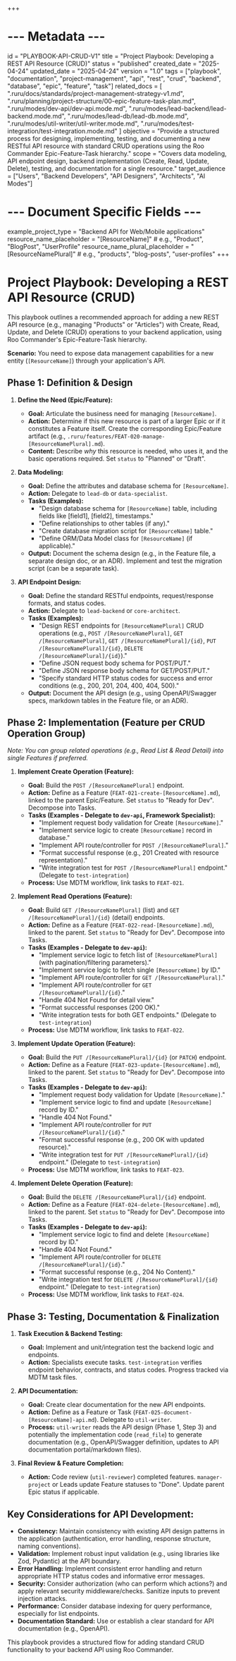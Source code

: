 +++
# --- Metadata ---
id = "PLAYBOOK-API-CRUD-V1"
title = "Project Playbook: Developing a REST API Resource (CRUD)"
status = "published"
created_date = "2025-04-24"
updated_date = "2025-04-24"
version = "1.0"
tags = ["playbook", "documentation", "project-management", "api", "rest", "crud", "backend", "database", "epic", "feature", "task"]
related_docs = [
    ".ruru/docs/standards/project-management-strategy-v1.md",
    ".ruru/planning/project-structure/00-epic-feature-task-plan.md",
    ".ruru/modes/dev-api/dev-api.mode.md",
    ".ruru/modes/lead-backend/lead-backend.mode.md",
    ".ruru/modes/lead-db/lead-db.mode.md",
    ".ruru/modes/util-writer/util-writer.mode.md",
    ".ruru/modes/test-integration/test-integration.mode.md"
]
objective = "Provide a structured process for designing, implementing, testing, and documenting a new RESTful API resource with standard CRUD operations using the Roo Commander Epic-Feature-Task hierarchy."
scope = "Covers data modeling, API endpoint design, backend implementation (Create, Read, Update, Delete), testing, and documentation for a single resource."
target_audience = ["Users", "Backend Developers", "API Designers", "Architects", "AI Modes"]
# --- Document Specific Fields ---
example_project_type = "Backend API for Web/Mobile applications"
resource_name_placeholder = "[ResourceName]" # e.g., "Product", "BlogPost", "UserProfile"
resource_name_plural_placeholder = "[ResourceNamePlural]" # e.g., "products", "blog-posts", "user-profiles"
+++

# Project Playbook: Developing a REST API Resource (CRUD)

This playbook outlines a recommended approach for adding a new REST API resource (e.g., managing "Products" or "Articles") with Create, Read, Update, and Delete (CRUD) operations to your backend application, using Roo Commander's Epic-Feature-Task hierarchy.

**Scenario:** You need to expose data management capabilities for a new entity (`[ResourceName]`) through your application's API.

## Phase 1: Definition & Design

1.  **Define the Need (Epic/Feature):**
    *   **Goal:** Articulate the business need for managing `[ResourceName]`.
    *   **Action:** Determine if this new resource is part of a larger Epic or if it constitutes a Feature itself. Create the corresponding Epic/Feature artifact (e.g., `.ruru/features/FEAT-020-manage-[ResourceNamePlural].md`).
    *   **Content:** Describe *why* this resource is needed, who uses it, and the basic operations required. Set `status` to "Planned" or "Draft".

2.  **Data Modeling:**
    *   **Goal:** Define the attributes and database schema for `[ResourceName]`.
    *   **Action:** Delegate to `lead-db` or `data-specialist`.
    *   **Tasks (Examples):**
        *   "Design database schema for `[ResourceName]` table, including fields like [field1], [field2], timestamps."
        *   "Define relationships to other tables (if any)."
        *   "Create database migration script for `[ResourceName]` table."
        *   "Define ORM/Data Model class for `[ResourceName]` (if applicable)."
    *   **Output:** Document the schema design (e.g., in the Feature file, a separate design doc, or an ADR). Implement and test the migration script (can be a separate task).

3.  **API Endpoint Design:**
    *   **Goal:** Define the standard RESTful endpoints, request/response formats, and status codes.
    *   **Action:** Delegate to `lead-backend` or `core-architect`.
    *   **Tasks (Examples):**
        *   "Design REST endpoints for `[ResourceNamePlural]` CRUD operations (e.g., `POST /[ResourceNamePlural]`, `GET /[ResourceNamePlural]`, `GET /[ResourceNamePlural]/{id}`, `PUT /[ResourceNamePlural]/{id}`, `DELETE /[ResourceNamePlural]/{id}`)."
        *   "Define JSON request body schema for POST/PUT."
        *   "Define JSON response body schema for GET/POST/PUT."
        *   "Specify standard HTTP status codes for success and error conditions (e.g., 200, 201, 204, 400, 404, 500)."
    *   **Output:** Document the API design (e.g., using OpenAPI/Swagger specs, markdown tables in the Feature file, or an ADR).

## Phase 2: Implementation (Feature per CRUD Operation Group)

*Note: You can group related operations (e.g., Read List & Read Detail) into single Features if preferred.*

1.  **Implement Create Operation (Feature):**
    *   **Goal:** Build the `POST /[ResourceNamePlural]` endpoint.
    *   **Action:** Define as a Feature (`FEAT-021-create-[ResourceName].md`), linked to the parent Epic/Feature. Set `status` to "Ready for Dev". Decompose into Tasks.
    *   **Tasks (Examples - Delegate to `dev-api`, Framework Specialist):**
        *   "Implement request body validation for Create `[ResourceName]`."
        *   "Implement service logic to create `[ResourceName]` record in database."
        *   "Implement API route/controller for `POST /[ResourceNamePlural]`."
        *   "Format successful response (e.g., 201 Created with resource representation)."
        *   "Write integration test for `POST /[ResourceNamePlural]` endpoint." (Delegate to `test-integration`)
    *   **Process:** Use MDTM workflow, link tasks to `FEAT-021`.

2.  **Implement Read Operations (Feature):**
    *   **Goal:** Build `GET /[ResourceNamePlural]` (list) and `GET /[ResourceNamePlural]/{id}` (detail) endpoints.
    *   **Action:** Define as a Feature (`FEAT-022-read-[ResourceName].md`), linked to the parent. Set `status` to "Ready for Dev". Decompose into Tasks.
    *   **Tasks (Examples - Delegate to `dev-api`):**
        *   "Implement service logic to fetch list of `[ResourceNamePlural]` (with pagination/filtering parameters)."
        *   "Implement service logic to fetch single `[ResourceName]` by ID."
        *   "Implement API route/controller for `GET /[ResourceNamePlural]`."
        *   "Implement API route/controller for `GET /[ResourceNamePlural]/{id}`."
        *   "Handle 404 Not Found for detail view."
        *   "Format successful responses (200 OK)."
        *   "Write integration tests for both GET endpoints." (Delegate to `test-integration`)
    *   **Process:** Use MDTM workflow, link tasks to `FEAT-022`.

3.  **Implement Update Operation (Feature):**
    *   **Goal:** Build the `PUT /[ResourceNamePlural]/{id}` (or `PATCH`) endpoint.
    *   **Action:** Define as a Feature (`FEAT-023-update-[ResourceName].md`), linked to the parent. Set `status` to "Ready for Dev". Decompose into Tasks.
    *   **Tasks (Examples - Delegate to `dev-api`):**
        *   "Implement request body validation for Update `[ResourceName]`."
        *   "Implement service logic to find and update `[ResourceName]` record by ID."
        *   "Handle 404 Not Found."
        *   "Implement API route/controller for `PUT /[ResourceNamePlural]/{id}`."
        *   "Format successful response (e.g., 200 OK with updated resource)."
        *   "Write integration test for `PUT /[ResourceNamePlural]/{id}` endpoint." (Delegate to `test-integration`)
    *   **Process:** Use MDTM workflow, link tasks to `FEAT-023`.

4.  **Implement Delete Operation (Feature):**
    *   **Goal:** Build the `DELETE /[ResourceNamePlural]/{id}` endpoint.
    *   **Action:** Define as a Feature (`FEAT-024-delete-[ResourceName].md`), linked to the parent. Set `status` to "Ready for Dev". Decompose into Tasks.
    *   **Tasks (Examples - Delegate to `dev-api`):**
        *   "Implement service logic to find and delete `[ResourceName]` record by ID."
        *   "Handle 404 Not Found."
        *   "Implement API route/controller for `DELETE /[ResourceNamePlural]/{id}`."
        *   "Format successful response (e.g., 204 No Content)."
        *   "Write integration test for `DELETE /[ResourceNamePlural]/{id}` endpoint." (Delegate to `test-integration`)
    *   **Process:** Use MDTM workflow, link tasks to `FEAT-024`.

## Phase 3: Testing, Documentation & Finalization

1.  **Task Execution & Backend Testing:**
    *   **Goal:** Implement and unit/integration test the backend logic and endpoints.
    *   **Action:** Specialists execute tasks. `test-integration` verifies endpoint behavior, contracts, and status codes. Progress tracked via MDTM task files.

2.  **API Documentation:**
    *   **Goal:** Create clear documentation for the new API endpoints.
    *   **Action:** Define as a Feature or Task (`FEAT-025-document-[ResourceName]-api.md`). Delegate to `util-writer`.
    *   **Process:** `util-writer` reads the API design (Phase 1, Step 3) and potentially the implementation code (`read_file`) to generate documentation (e.g., OpenAPI/Swagger definition, updates to API documentation portal/markdown files).

3.  **Final Review & Feature Completion:**
    *   **Action:** Code review (`util-reviewer`) completed features. `manager-project` or Leads update Feature statuses to "Done". Update parent Epic status if applicable.

## Key Considerations for API Development:

*   **Consistency:** Maintain consistency with existing API design patterns in the application (authentication, error handling, response structure, naming conventions).
*   **Validation:** Implement robust input validation (e.g., using libraries like Zod, Pydantic) at the API boundary.
*   **Error Handling:** Implement consistent error handling and return appropriate HTTP status codes and informative error messages.
*   **Security:** Consider authorization (who can perform which actions?) and apply relevant security middleware/checks. Sanitize inputs to prevent injection attacks.
*   **Performance:** Consider database indexing for query performance, especially for list endpoints.
*   **Documentation Standard:** Use or establish a clear standard for API documentation (e.g., OpenAPI).

This playbook provides a structured flow for adding standard CRUD functionality to your backend API using Roo Commander.